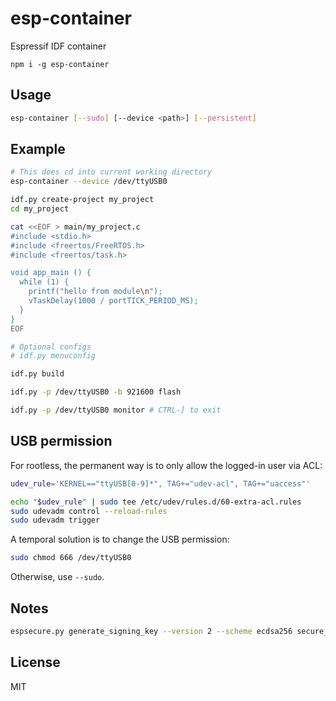 # esp-container

Espressif IDF container

```
npm i -g esp-container
```

## Usage

```sh
esp-container [--sudo] [--device <path>] [--persistent]
```

## Example

```sh
# This does cd into current working directory
esp-container --device /dev/ttyUSB0

idf.py create-project my_project
cd my_project

cat <<EOF > main/my_project.c
#include <stdio.h>
#include <freertos/FreeRTOS.h>
#include <freertos/task.h>

void app_main () {
  while (1) {
    printf("hello from module\n");
    vTaskDelay(1000 / portTICK_PERIOD_MS);
  }
}
EOF

# Optional configs
# idf.py menuconfig

idf.py build

idf.py -p /dev/ttyUSB0 -b 921600 flash

idf.py -p /dev/ttyUSB0 monitor # CTRL-] to exit
```

## USB permission

For rootless, the permanent way is to only allow the logged-in user via ACL:

```sh
udev_rule='KERNEL=="ttyUSB[0-9]*", TAG+="udev-acl", TAG+="uaccess"'

echo "$udev_rule" | sudo tee /etc/udev/rules.d/60-extra-acl.rules
sudo udevadm control --reload-rules
sudo udevadm trigger
```

A temporal solution is to change the USB permission:

```sh
sudo chmod 666 /dev/ttyUSB0
```

Otherwise, use `--sudo`.

## Notes

```sh
espsecure.py generate_signing_key --version 2 --scheme ecdsa256 secure_boot_signing_key.pem
```

## License

MIT
